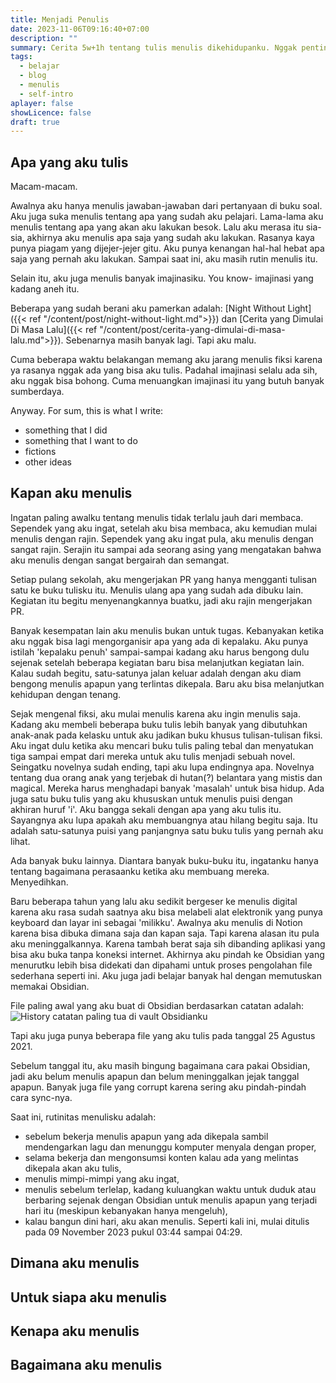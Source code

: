 ```yaml
---
title: Menjadi Penulis
date: 2023-11-06T09:16:40+07:00
description: ""
summary: Cerita 5w+1h tentang tulis menulis dikehidupanku. Nggak penting-penting amat, tapi buatku menulis itu penting, jadi menulis tentang menulis menurutku menarik.
tags:
  - belajar
  - blog
  - menulis
  - self-intro
aplayer: false
showLicence: false
draft: true
---
```

## Apa yang aku tulis

Macam-macam.

Awalnya aku hanya menulis jawaban-jawaban dari pertanyaan di buku soal. Aku juga suka menulis tentang apa yang sudah aku pelajari. Lama-lama aku menulis tentang apa yang akan aku lakukan besok. Lalu aku merasa itu sia-sia, akhirnya aku menulis apa saja yang sudah aku lakukan. Rasanya kaya punya piagam yang dijejer-jejer gitu. Aku punya kenangan hal-hal hebat apa saja yang pernah aku lakukan. Sampai saat ini, aku masih rutin menulis itu.

Selain itu, aku juga menulis banyak imajinasiku. You know- imajinasi yang kadang aneh itu. 

Beberapa yang sudah berani aku pamerkan adalah: [Night Without Light]({{< ref "/content/post/night-without-light.md">}}) dan [Cerita yang Dimulai Di Masa Lalu]({{< ref "/content/post/cerita-yang-dimulai-di-masa-lalu.md">}}). Sebenarnya masih banyak lagi. Tapi aku malu. 

Cuma beberapa waktu belakangan memang aku jarang menulis fiksi karena ya rasanya nggak ada yang bisa aku tulis. Padahal imajinasi selalu ada sih, aku nggak bisa bohong. Cuma menuangkan imajinasi itu yang butuh banyak sumberdaya. 

Anyway. For sum, this is what I write: 
- something that I did
- something that I want to do
- fictions
- other ideas

## Kapan aku menulis

Ingatan paling awalku tentang menulis tidak terlalu jauh dari membaca. Sependek yang aku ingat, setelah aku bisa membaca, aku kemudian mulai menulis dengan rajin. Sependek yang aku ingat pula, aku menulis dengan sangat rajin. Serajin itu sampai ada seorang asing yang mengatakan bahwa aku menulis dengan sangat bergairah dan semangat.

Setiap pulang sekolah, aku mengerjakan PR yang hanya mengganti tulisan satu ke buku tulisku itu. Menulis ulang apa yang sudah ada dibuku lain. Kegiatan itu begitu menyenangkannya buatku, jadi aku rajin mengerjakan PR.

Banyak kesempatan lain aku menulis bukan untuk tugas. Kebanyakan ketika aku nggak bisa lagi mengorganisir apa yang ada di kepalaku. Aku punya istilah 'kepalaku penuh' sampai-sampai kadang aku harus bengong dulu sejenak setelah beberapa kegiatan baru bisa melanjutkan kegiatan lain. Kalau sudah begitu, satu-satunya jalan keluar adalah dengan aku diam bengong menulis apapun yang terlintas dikepala. Baru aku bisa melanjutkan kehidupan dengan tenang.

Sejak mengenal fiksi, aku mulai menulis karena aku ingin menulis saja. Kadang aku membeli beberapa buku tulis lebih banyak yang dibutuhkan anak-anak pada kelasku untuk aku jadikan buku khusus tulisan-tulisan fiksi. Aku ingat dulu ketika aku mencari buku tulis paling tebal dan menyatukan tiga sampai empat dari mereka untuk aku tulis menjadi sebuah novel. Seingatku novelnya sudah ending, tapi aku lupa endingnya apa. Novelnya tentang dua orang anak yang terjebak di hutan(?) belantara yang mistis dan magical. Mereka harus menghadapi banyak 'masalah' untuk bisa hidup. Ada juga satu buku tulis yang aku khususkan untuk menulis puisi dengan akhiran huruf 'i'. Aku bangga sekali dengan apa yang aku tulis itu. Sayangnya aku lupa apakah aku membuangnya atau hilang begitu saja. Itu adalah satu-satunya puisi yang panjangnya satu buku tulis yang pernah aku lihat. 

Ada banyak buku lainnya. Diantara banyak buku-buku itu, ingatanku hanya tentang bagaimana perasaanku ketika aku membuang mereka. Menyedihkan.

Baru beberapa tahun yang lalu aku sedikit bergeser ke menulis digital karena aku rasa sudah saatnya aku bisa melabeli alat elektronik yang punya keyboard dan layar ini sebagai 'milikku'. Awalnya aku menulis di Notion karena bisa dibuka dimana saja dan kapan saja. Tapi karena alasan itu pula aku meninggalkannya. Karena tambah berat saja sih dibanding aplikasi yang bisa aku buka tanpa koneksi internet. Akhirnya aku pindah ke Obsidian yang menurutku lebih bisa didekati dan dipahami untuk proses pengolahan file sederhana seperti ini. Aku juga jadi belajar banyak hal dengan memutuskan memakai Obsidian. 

File paling awal yang aku buat di Obsidian berdasarkan catatan adalah:
![History catatan paling tua di vault Obsidianku](img/mulai-menulis.png)

Tapi aku juga punya beberapa file yang aku tulis pada tanggal 25 Agustus 2021.

Sebelum tanggal itu, aku masih bingung bagaimana cara pakai Obsidian, jadi aku belum menulis apapun dan belum meninggalkan jejak tanggal apapun. Banyak juga file yang corrupt karena sering aku pindah-pindah cara sync-nya.

Saat ini, rutinitas menulisku adalah: 
- sebelum bekerja menulis apapun yang ada dikepala sambil mendengarkan lagu dan menunggu komputer menyala dengan proper,
- selama bekerja dan mengonsumsi konten kalau ada yang melintas dikepala akan aku tulis,
- menulis mimpi-mimpi yang aku ingat,
- menulis sebelum terlelap, kadang kuluangkan waktu untuk duduk atau berbaring sejenak dengan Obsidian untuk menulis apapun yang terjadi hari itu (meskipun kebanyakan hanya mengeluh),
- kalau bangun dini hari, aku akan menulis. Seperti kali ini, mulai ditulis pada 09 November 2023 pukul 03:44 sampai 04:29.

## Dimana aku menulis



## Untuk siapa aku menulis



## Kenapa aku menulis



## Bagaimana aku menulis




